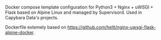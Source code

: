 Docker compose template configuration for Python3 + Nginx + uWSGI + Flask based on Alpine Linux and managed by Supervisord. Used in Capybara Data's projects.

Dockerfile extemely based on https://github.com/hellt/nginx-uwsgi-flask-alpine-docker.